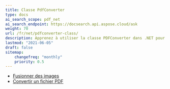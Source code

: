 ```yaml
---
title: Classe PdfConverter
type: docs
ai_search_scope: pdf_net
ai_search_endpoint: https://docsearch.api.aspose.cloud/ask
weight: 70
url: /fr/net/pdfconverter-class/
description: Apprenez à utiliser la classe PDFConverter dans .NET pour convertir des documents PDF en différents formats avec Aspose.PDF.
lastmod: "2021-06-05"
draft: false
sitemap:
    changefreq: "monthly"
    priority: 0.5
---
```

- [Fusionner des images](/pdf/net/merge-images/)
- [Convertir un fichier PDF](/pdf/net/convert-pdf-file/)